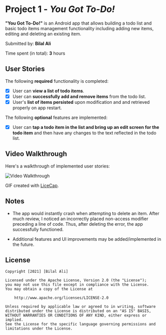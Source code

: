 # Project 1 - *You Got To-Do!*

**"You Got To-Do!"** is an Android app that allows building a todo list and basic todo items management functionality including adding new items, editing and deleting an existing item.

Submitted by: **Bilal Ali**

Time spent (in total): **3** hours

## User Stories

The following **required** functionality is completed:

* [X] User can **view a list of todo items**.
* [X] User can **successfully add and remove items** from the todo list.
* [X] User's **list of items persisted** upon modification and and retrieved properly on app restart.

The following **optional** features are implemented:

* [X] User can **tap a todo item in the list and bring up an edit screen for the todo item** and then have any changes to the text reflected in the todo list.

<!-- The following **additional** features are implemented:

* [ ] List anything else that you can get done to improve the app functionality! -->

## Video Walkthrough

Here's a walkthrough of implemented user stories:

<img src='https://media.giphy.com/media/goeoTBGaqsbPv89VG4/giphy.gif' title='Video Walkthrough' width='' alt='Video Walkthrough' />

GIF created with [LiceCap](http://www.cockos.com/licecap/).

## Notes

* The app would instantly crash when attempting to delete an item. After much review, I noticed an incorrectly placed non-access modifier preceding a line of code. Thus, after deleting the error, the app successfully functioned. 

* Additional features and UI improvements may be added/implemented in the future.

## License

    Copyright [2021] [Bilal Ali]

    Licensed under the Apache License, Version 2.0 (the "License");
    you may not use this file except in compliance with the License.
    You may obtain a copy of the License at

        http://www.apache.org/licenses/LICENSE-2.0

    Unless required by applicable law or agreed to in writing, software
    distributed under the License is distributed on an "AS IS" BASIS,
    WITHOUT WARRANTIES OR CONDITIONS OF ANY KIND, either express or implied.
    See the License for the specific language governing permissions and
    limitations under the License.
